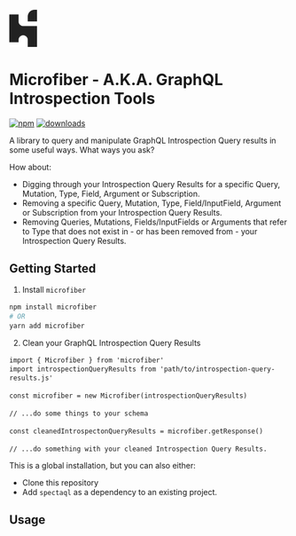 <a href="https://www.useanvil.com"><img src="/static/anvil.png" width="50"></a>

# Microfiber - A.K.A. GraphQL Introspection Tools

[![npm][npm]][npm-url]
[![downloads][npm-downloads]][npm-url]

A library to query and manipulate GraphQL Introspection Query results in some useful ways. What ways you ask?

How about:
- Digging through your Introspection Query Results for a specific Query, Mutation, Type, Field, Argument or Subscription.
- Removing a specific Query, Mutation, Type, Field/InputField, Argument or Subscription from your Introspection Query Results.
- Removing Queries, Mutations, Fields/InputFields or Arguments that refer to Type that does not exist in - or has been removed from - your Introspection Query Results.

## Getting Started

1. Install `microfiber`  
```sh
npm install microfiber
# OR
yarn add microfiber
```

2. Clean your GraphQL Introspection Query Results
```node
import { Microfiber } from 'microfiber'
import introspectionQueryResults from 'path/to/introspection-query-results.js'

const microfiber = new Microfiber(introspectionQueryResults)

// ...do some things to your schema

const cleanedIntrospectonQueryResults = microfiber.getResponse()

// ...do something with your cleaned Introspection Query Results.
```

This is a global installation, but you can also either:
+ Clone this repository
+ Add `spectaql` as a dependency to an existing project.

## Usage



[npm]: https://badge.fury.io/js/microfiber.svg
[npm-downloads]: https://img.shields.io/npm/dw/microfiber
[npm-url]: https://www.npmjs.com/package/microfiber